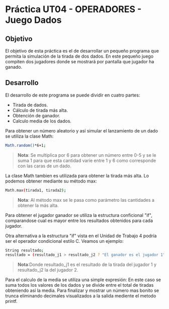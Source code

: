 # Práctica UT04 - OPERADORES - Juego Dados

## Objetivo

El objetivo de esta práctica es el de desarrollar un pequeño programa que permita la simulación de la tirada de dos dados. En este pequeño juego compiten dos jugadores donde se mostrará por pantalla que jugador ha ganado.

## Desarrollo

El desarrollo de este programa se puede dividir en cuatro partes:

* Tirada de dados.
* Cálculo de tirada más alta.
* Obtención de ganador.
* Calculo media de los dados.

Para obtener un número aleatorio y así simular el lanzamiento de un dado se utiliza la clase Math:
```bash
Math.random()*6+1;
```
>__Nota__: Se multiplica por 6 para obtener un número entre 0-5 y se le suma 1 para que esta cantidad varíe entre 1 y 6 como corresponde con las caras de un dado.

La clase Math tambien es utilizada para obtener la tirada más alta. Lo podemos obtener mediante su método max:
```bash
Math.max(tirada1, tirada2);
```
> __Nota__: Al método max se le pasa como parámetro las cantidades a obtener la más alta.

Para obtener el jugador ganador se utiliza la estructura conficional "if", comparandose cual es mayor entre los resultados obtenidos para cada jugador.

Otra alternativa a la estructura "if" vista en el Unidad de Trabajo 4 podría ser el operador condicional estilo C. Veamos un ejemplo:
```bash
String resultado;
resultado = (resultado_j1 > resultado_j2 ? "El ganador es el jugador 1" : "El ganador es el jugador 2");
```
> __Nota__:Donde resultado_j1 es el resultado de la tirada del jugador 1 y resultado_j2 la del jugador 2.

Para el calculo de la media se utiliza una simple expresión: En este caso se suma todos los valores de los dados y se divide entre el total de tiradas obteniendo así la media. Para finalizar y mostrar un número mas bonito se trunca eliminando decimales visualizados a la salida mediente el metodo printf.

